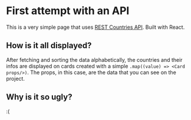 # First attempt with an API
This is a very simple page that uses <a href="https://restcountries.com/">REST Countries API</a>. Built with React.

## How is it all displayed?
After fetching and sorting the data alphabetically, the countries and their infos are displayed on cards created with a simple `.map((value) => <Card props/>)`. The props, in this case, are the data that you can see on the project.

## Why is it so ugly?
:(